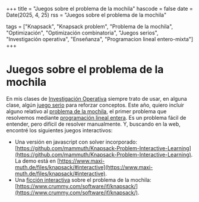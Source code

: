 +++
title = "Juegos sobre el problema de la mochila"
hascode = false
date = Date(2025, 4, 25)
rss = "Juegos sobre el problema de la mochila"

tags = ["Knapsack", "Knapsack problem", "Problema de la mochila", "Optimización", "Optimización combinatoria", "Juegos serios", "Investigación operativa", "Enseñanza", "Programacion lineal entero-mixta"]
+++

# Juegos sobre el problema de la mochila

En mis clases de [Investigación Operativa](https://es.wikipedia.org/wiki/Investigaci%C3%B3n_de_operaciones) siempre trato de usar, en alguna clase, algún [juego serio](https://es.wikipedia.org/wiki/Juego_serio) para reforzar conceptos. Este año, quiero incluir alguno relativo al [problema de la mochila](https://es.wikipedia.org/wiki/Problema_de_la_mochila), el primer problema que resolvemos mediante [programación lineal entera](https://es.wikipedia.org/wiki/Programaci%C3%B3n_en_enteros). Es un problema fácil de entender, pero difícil de resolver manualmente. Y, buscando en la web, encontré los siguientes juegos interactivos:

* Una versión en javascript con solver incorporado: [https://github.com/mammuth/Knapsack-Problem-Interactive-Learning](https://github.com/mammuth/Knapsack-Problem-Interactive-Learning). La demo está en [https://www.maxi-muth.de/files/knapsack/#interactive](https://www.maxi-muth.de/files/knapsack/#interactive).
* Una [ficción interactiva](https://iftechfoundation.org/) sobre el problema de la mochila: [https://www.crummy.com/software/if/knapsack/](https://www.crummy.com/software/if/knapsack/).